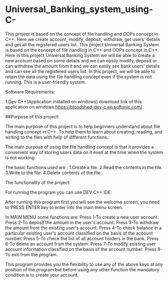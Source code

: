 # Universal_Banking_system_using-C-
This project is based on the concept of file handling and OOPs concept in C++. Here we create account, modify, deposit, withdraw, get users' details and get all the registered users list.
This project Universal Banking System is based on the concept of file handling in C++ and OOPs concept in C++.
Here in this project Universal Banking System we will be able to create a new account based on some details and we can easily modify,
deposit or can withdraw the amount from it and we can easily see bank users' details and can see all the registered users list.
In this project, we will be able to retain the data using the file handling concept even if the system is not running. This is a user-friendly system.


Software Requirements:

1.Dev C++(Application installed on windows)
download link of this application on windows:https://bloodshed-dev-c.en.softonic.com/


##Purpose of this project:

The main purpose of this project is to help beginners understand about file handling concept in C++.
To help them to learn about creating, reading, and writing to the files with help of different functions.

The main purpose of using the file handling concept is that it provides a convenient way of storing users data
on it even at the time when the system is not working.

The basic functions used are :
1.Create a file.
2.Read the contents in the file.
3.Write to the file.
4.Delete contents of the file


The functionality of the project:

For running the program you can use DEV C++ IDE.

After running this program first you will see the welcome screen, you need to PRESS ENTER key
to enter into the main menu screen.

In MAIN MENU some functions are:
Press 1-To create a new user account.
Press 2-To deposit the amount in the user's account.
Press 3-To withdraw the amount from the existing user's account.
Press 4-To check balance in a particular existing user's account classified on the basis of the account number.
Press 5-To check the list of all account holders in the bank.
Press 6-To delete an account from the system.
Press 7-To modify existing user account information classified on the basis of the account number.
Press 8-To exit from the program.

This program provides you the flexibility to use any of the above keys at any
position of the program but before using any other function the mandatory condition is to create your account.

 

